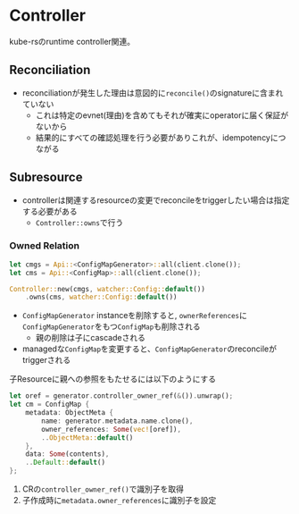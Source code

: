 # Controller

kube-rsのruntime controller関連。

## Reconciliation

* reconciliationが発生した理由は意図的に`reconcile()`のsignatureに含まれていない
  * これは特定のevnet(理由)を含めてもそれが確実にoperatorに届く保証がないから
  * 結果的にすべての確認処理を行う必要がありこれが、idempotencyにつながる

## Subresource

* controllerは関連するresourceの変更でreconcileをtriggerしたい場合は指定する必要がある
  * `Controller::owns`で行う

### Owned Relation

```rust
let cmgs = Api::<ConfigMapGenerator>::all(client.clone());
let cms = Api::<ConfigMap>::all(client.clone());

Controller::new(cmgs, watcher::Config::default())
    .owns(cms, watcher::Config::default())  
```

* `ConfigMapGenerator` instanceを削除すると, `ownerReferences`に`ConfigMapGenerator`をもつ`ConfigMap`も削除される
  * 親の削除は子にcascadeされる
*  managedな`ConfigMap`を変更すると、`ConfigMapGenerator`のreconcileがtriggerされる

子Resourceに親への参照をもたせるには以下のようにする

```rust
let oref = generator.controller_owner_ref(&()).unwrap();
let cm = ConfigMap {
    metadata: ObjectMeta {
        name: generator.metadata.name.clone(),
        owner_references: Some(vec![oref]),
        ..ObjectMeta::default()
    },
    data: Some(contents),
    ..Default::default()
};
```

1. CRの`controller_owner_ref()`で識別子を取得
1. 子作成時に`metadata.owner_references`に識別子を設定